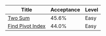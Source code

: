 | Title                                                              | Acceptance   | Level   |
|--------------------------------------------------------------------|--------------|---------|
| [Two Sum](https://leetcode.com/problems/two-sum)                   | 45.6%        | Easy    |
| [Find Pivot Index](https://leetcode.com/problems/find-pivot-index) | 44.0%        | Easy    |